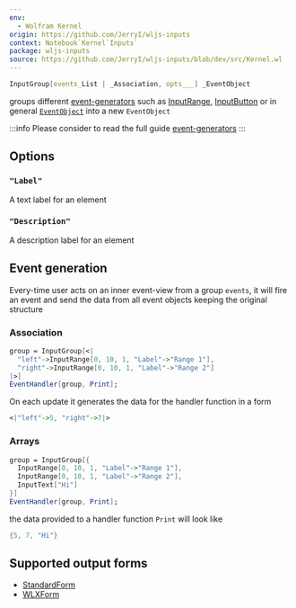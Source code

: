 ```yaml
---
env:
  - Wolfram Kernel
origin: https://github.com/JerryI/wljs-inputs
context: Notebook`Kernel`Inputs`
package: wljs-inputs
source: https://github.com/JerryI/wljs-inputs/blob/dev/src/Kernel.wl
---
```

```mathematica
InputGroup[events_List | _Association, opts___] _EventObject
```
groups different [event-generators](frontend/Advanced/Events%20system/event-generators.md) such as [InputRange](frontend/Reference/GUI/InputRange.md), [InputButton](frontend/Reference/GUI/InputButton.md) or in general [`EventObject`](frontend/Reference/Misc/Events.md#`EventObject`) into a new `EventObject`

:::info
Please consider to read the full guide [event-generators](frontend/Advanced/Events%20system/event-generators.md)
:::

## Options
### `"Label"`
A text label for an element

### `"Description"`
A description label for an element


## Event generation
Every-time user acts on an inner event-view from a group `events`, it will fire an event and send the data from all event objects keeping the original structure

### Association
```mathematica
group = InputGroup[<|
  "left"->InputRange[0, 10, 1, "Label"->"Range 1"],
  "right"->InputRange[0, 10, 1, "Label"->"Range 2"] 
|>]
EventHandler[group, Print];
```

On each update it generates the data for the handler function in a form
```mathematica
<|"left"->5, "right"->7|>
```

### Arrays
```mathematica
group = InputGroup[{
  InputRange[0, 10, 1, "Label"->"Range 1"],
  InputRange[0, 10, 1, "Label"->"Range 2"],
  InputText["Hi"]
}]
EventHandler[group, Print];
```

the data provided to a handler function `Print` will look like
```mathematica
{5, 7, "Hi"}
```


## Supported output forms
- [StandardForm](frontend/Reference/Formatting/StandardForm.md)
- [WLXForm](frontend/Reference/Formatting/WLXForm.md)